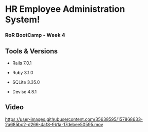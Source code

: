 # HR Employee Administration System!
### RoR BootCamp - Week 4


## Tools & Versions
- Rails 7.0.1

- Ruby 3.1.0

- SQLite 3.35.0

- Devise 4.8.1
 
## Video

https://user-images.githubusercontent.com/35638595/157868633-2a685bc2-d266-4af8-9b1a-17debee50595.mov